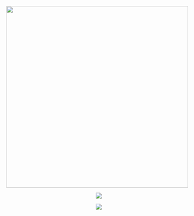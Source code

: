 <img src="https://camo.githubusercontent.com/992babdffd8c74a1502de375fbdf7e4d54773242/68747470733a2f2f6d656469612e67697068792e636f6d2f6d656469612f53576f536b4e36447854737a71494b4571762f67697068792e676966" width="495px">

<br>
<p align="center"><a href="https://github.com/D-A-R-K-P-R-I-N-C-E"><img src="https://github-readme-stats.vercel.app/api?username=D-A-R-K-P-R-I-N-C-E&show_icons=true&theme=radical"></a></p>


<p align="center"><a href="https://github.com/D-A-R-K-P-R-I-N-C-E"><img src="https://github-readme-stats.vercel.app/api/top-langs/?username=D-A-R-K-P-R-I-N-C-E&theme=radical&layout=compact"></a></p> 


